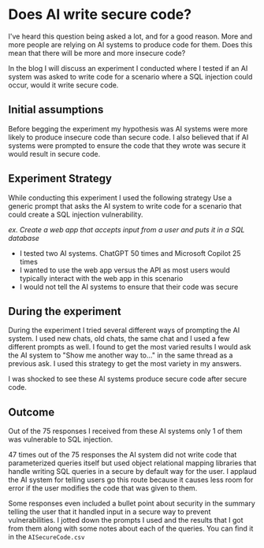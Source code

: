 # Does AI write secure code?

I've heard this question being asked a lot, and for a good reason. More and more people are relying on AI systems to produce code for them. Does this mean that there will be more and more insecure code?

In the blog I will discuss an experiment I conducted where I tested if an AI system was asked to write code for a scenario where a SQL injection could occur, would it write secure code. 

## Initial assumptions
Before begging the experiment my hypothesis was AI systems were more likely to produce insecure code than secure code. I also believed that if AI systems were prompted to ensure the code that they wrote was secure it would result in secure code.

## Experiment Strategy
While conducting this experiment I used the following strategy
Use a generic prompt that asks the AI system to write code for a scenario that could create a SQL injection vulnerability. 

_ex. Create a web app that accepts input from a user and puts it in a SQL database_
- I tested two AI systems. ChatGPT 50 times and Microsoft Copilot 25 times
- I wanted to use the web app versus the API as most users would typically interact with the web app in this scenario
- I would not tell the AI systems to ensure that their code was secure

## During the experiment
During the experiment I tried several different ways of prompting the AI system. I used new chats, old chats, the same chat and I used a few different prompts as well. I found to get the most varied results I would ask the AI system to "Show me another way to…" in the same thread as a previous ask. I used this strategy to get the most variety in my answers.

I was shocked to see these AI systems produce secure code after secure code. 

## Outcome
Out of the 75 responses I received from these AI systems only 1 of them was vulnerable to SQL injection.

47 times out of the 75 responses the AI system did not write code that parameterized queries itself but used object relational mapping libraries that handle writing SQL queries in a secure by default way for the user. I applaud the AI system for telling users go this route because it causes less room for error if the user modifies the code that was given to them.

Some responses even included a bullet point about security in the summary telling the user that it handled input in a secure way to prevent vulnerabilities.
I jotted down the prompts I used and the results that I got from them along with some notes about each of the queries. You can find it in the `AISecureCode.csv`
